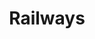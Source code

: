 ---
title: Railways
attribution: Natural Earth
attribution-url: http://www.naturalearthdata.com/downloads/
id: ne_10m_railroads
source-url: mapbox://mappingfuture.s11exw29
layer: ne_10m_railroads
tags:
  - line
themes: transportation
line-color: '#7b01da'
line-width: 0.5
---